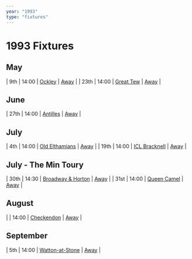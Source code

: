 ```yaml
---
year: "1993"
type: "fixtures"
---
```


# 1993 Fixtures

## May

| 9th | 14:00 | [Ockley](1993-ockley.md) | [Away]() |
| 23th | 14:00 | [Great Tew](1993-great-tew.md) | [Away]() |

## June

| 27th | 14:00 | [Antilles](1993-antilles.md) | [Away]() |

## July

| 4th | 14:00 | [Old Elthamians](1993-old-elthamians.md) | [Away]() |
| 19th | 14:00 | [ICL Bracknell](1993-icl-bracknell.md) | [Away]() |

## July - The Min Toury

| 30th | 14:30 | [Broadway & Horton](1993-broadway-and-horton.md) | [Away]() |
| 31st | 14:00 | [Queen Camel](1993-queen-camel.md) | [Away]() |

## August

|  | 14:00 | [Checkendon](1993-checkendon.md) | [Away]() | 

## September

| 5th | 14:00 | [Watton-at-Stone](1993-watton-at-stone.md) | [Away]() |